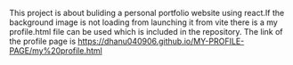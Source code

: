 This project is about buliding a personal portfolio website using react.If the background image is not loading from launching it from vite there is a my profile.html file  can be used which is included in the repository. The link of the profile page is https://dhanu040906.github.io/MY-PROFILE-PAGE/my%20profile.html
